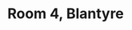 ---
basin: 'Yes'
cudn: true
floor: Ground
grade: 1
images:
- /room_database/images/blantyre/blant_4_1.jpg
- /room_database/images/blantyre/blant_4_2.jpg
living_room: 'No'
location: Blantyre
name: '4'
network: Wired and Wireless
title: Room 4,  Blantyre
---